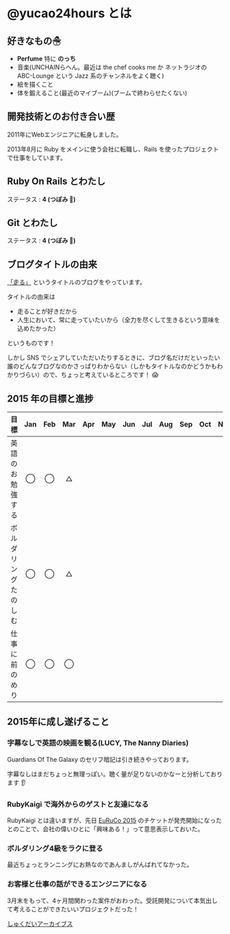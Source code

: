# @yucao24hours とは
## 好きなもの☃
* **Perfume** 特に **のっち**
* 音楽(UNCHAINらへん。最近は the chef cooks me か ネットラジオの ABC-Lounge という Jazz 系のチャンネルをよく聴く)
* 絵を描くこと
* 体を鍛えること(最近のマイブーム)(ブームで終わらせたくない)

## 開発技術とのお付き合い歴
2011年にWebエンジニアに転身しました。

2013年8月に Ruby をメインに使う会社に転職し、Rails を使ったプロジェクトで仕事をしています。

## Ruby On Rails とわたし
ステータス : **4 (つぼみ :tulip:)**

## Git とわたし
ステータス : **4 (つぼみ :tulip:)**

## ブログタイトルの由来
[「走る」](http://yucao24hours.me) というタイトルのブログをやっています。

タイトルの由来は

- 走ることが好きだから
- 人生において、常に走っていたいから（全力を尽くして生きるという意味を込めたかった）

というものです！

しかし SNS でシェアしていただいたりするときに、ブログ名だけだといったい誰のどんなブログなのかさっぱりわからない（しかもタイトルなのかどうかもわかりづらい）ので、ちょっと考えているところです！ :scream:


## 2015 年の目標と進捗
|            目標           | Jan | Feb | Mar | Apr | May | Jun | Jul | Aug | Sep | Oct | Nov | Dec |
|:-------------------------|:---:|:---:|:---:|:---:|:---:|:---:|:---:|:---:|:---:|:---:|:---:|:---:|
|英語のお勉強する| ◯ | ◯ | △ |
|ボルダリングたのしむ| ◯ | ◯ | △ |
|仕事に前のめり| ◯ | ◯ | ◯ |

## 2015年に成し遂げること
### 字幕なしで英語の映画を観る(LUCY, The Nanny Diaries)
Guardians Of The Galaxy のセリフ暗記は引き続きやっております。

字幕なしはまだちょっと無理っぽい。聴く量が足りないのかなーと分析しております :ear:

### RubyKaigi で海外からのゲストと友達になる
RubyKaigi とは違いますが、先日 [EuRuCo 2015](http://www.euruko2015.org/) のチケットが発売開始になったとのことで、会社の偉いひとに「興味ある！」って意思表示しておいた。

### ボルダリング4級をラクに登る
最近ちょっとランニングにお熱なのであんましがんばれてなかった。

### お客様と仕事の話ができるエンジニアになる
3月末をもって、4ヶ月間関わった案件がおわった。受託開発について本気出して考えることができたいいプロジェクトだった！

[しゅくだいアーカイブス](https://gist.github.com/yucao24hours/9353b1a818a1c94d71ff)

